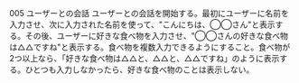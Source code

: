 005 ユーザーとの会話
ユーザーとの会話を開始する。最初にユーザーに名前を入力させ、次に入力された名前を使って、"こんにちは、◯◯さん"と表示する。その後、ユーザーに好きな食べ物を入力させ、"◯◯さんの好きな食べ物は△△ですね"と表示する。食べ物を複数入力できるようにすること。食べ物が2つ以上なら、「好きな食べ物は△△と、△△と、△△ですね」のように表示する。ひとつも入力しなかったら、好きな食べ物のことは表示しない。


